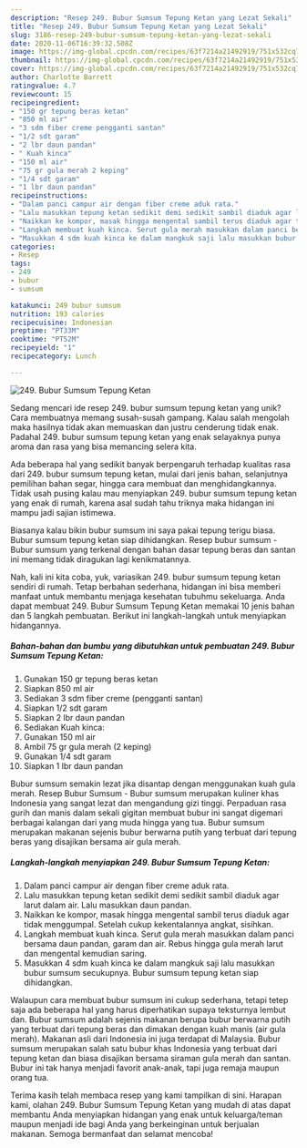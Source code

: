 ```yaml
---
description: "Resep 249. Bubur Sumsum Tepung Ketan yang Lezat Sekali"
title: "Resep 249. Bubur Sumsum Tepung Ketan yang Lezat Sekali"
slug: 3186-resep-249-bubur-sumsum-tepung-ketan-yang-lezat-sekali
date: 2020-11-06T16:39:32.508Z
image: https://img-global.cpcdn.com/recipes/63f7214a21492919/751x532cq70/249-bubur-sumsum-tepung-ketan-foto-resep-utama.jpg
thumbnail: https://img-global.cpcdn.com/recipes/63f7214a21492919/751x532cq70/249-bubur-sumsum-tepung-ketan-foto-resep-utama.jpg
cover: https://img-global.cpcdn.com/recipes/63f7214a21492919/751x532cq70/249-bubur-sumsum-tepung-ketan-foto-resep-utama.jpg
author: Charlotte Barrett
ratingvalue: 4.7
reviewcount: 15
recipeingredient:
- "150 gr tepung beras ketan"
- "850 ml air"
- "3 sdm fiber creme pengganti santan"
- "1/2 sdt garam"
- "2 lbr daun pandan"
- " Kuah kinca"
- "150 ml air"
- "75 gr gula merah 2 keping"
- "1/4 sdt garam"
- "1 lbr daun pandan"
recipeinstructions:
- "Dalam panci campur air dengan fiber creme aduk rata."
- "Lalu masukkan tepung ketan sedikit demi sedikit sambil diaduk agar larut dalam air. Lalu masukkan daun pandan."
- "Naikkan ke kompor, masak hingga mengental sambil terus diaduk agar tidak menggumpal. Setelah cukup kekentalannya angkat, sisihkan."
- "Langkah membuat kuah kinca. Serut gula merah masukkan dalam panci bersama daun pandan, garam dan air. Rebus hingga gula merah larut dan mengental kemudian saring."
- "Masukkan 4 sdm kuah kinca ke dalam mangkuk saji lalu masukkan bubur sumsum secukupnya. Bubur sumsum tepung ketan siap dihidangkan."
categories:
- Resep
tags:
- 249
- bubur
- sumsum

katakunci: 249 bubur sumsum 
nutrition: 193 calories
recipecuisine: Indonesian
preptime: "PT33M"
cooktime: "PT52M"
recipeyield: "1"
recipecategory: Lunch

---
```



![249. Bubur Sumsum Tepung Ketan](https://img-global.cpcdn.com/recipes/63f7214a21492919/751x532cq70/249-bubur-sumsum-tepung-ketan-foto-resep-utama.jpg)

Sedang mencari ide resep 249. bubur sumsum tepung ketan yang unik? Cara membuatnya memang susah-susah gampang. Kalau salah mengolah maka hasilnya tidak akan memuaskan dan justru cenderung tidak enak. Padahal 249. bubur sumsum tepung ketan yang enak selayaknya punya aroma dan rasa yang bisa memancing selera kita.

Ada beberapa hal yang sedikit banyak berpengaruh terhadap kualitas rasa dari 249. bubur sumsum tepung ketan, mulai dari jenis bahan, selanjutnya pemilihan bahan segar, hingga cara membuat dan menghidangkannya. Tidak usah pusing kalau mau menyiapkan 249. bubur sumsum tepung ketan yang enak di rumah, karena asal sudah tahu triknya maka hidangan ini mampu jadi sajian istimewa.

Biasanya kalau bikin bubur sumsum ini saya pakai tepung terigu biasa. Bubur sumsum tepung ketan siap dihidangkan. Resep bubur sumsum - Bubur sumsum yang terkenal dengan bahan dasar tepung beras dan santan ini memang tidak diragukan lagi kenikmatannya.


Nah, kali ini kita coba, yuk, variasikan 249. bubur sumsum tepung ketan sendiri di rumah. Tetap berbahan sederhana, hidangan ini bisa memberi manfaat untuk membantu menjaga kesehatan tubuhmu sekeluarga. Anda dapat membuat 249. Bubur Sumsum Tepung Ketan memakai 10 jenis bahan dan 5 langkah pembuatan. Berikut ini langkah-langkah untuk menyiapkan hidangannya.

<!--inarticleads1-->

##### Bahan-bahan dan bumbu yang dibutuhkan untuk pembuatan 249. Bubur Sumsum Tepung Ketan:

1. Gunakan 150 gr tepung beras ketan
1. Siapkan 850 ml air
1. Sediakan 3 sdm fiber creme (pengganti santan)
1. Siapkan 1/2 sdt garam
1. Siapkan 2 lbr daun pandan
1. Sediakan  Kuah kinca:
1. Gunakan 150 ml air
1. Ambil 75 gr gula merah (2 keping)
1. Gunakan 1/4 sdt garam
1. Siapkan 1 lbr daun pandan


Bubur sumsum semakin lezat jika disantap dengan menggunakan kuah gula merah. Resep Bubur Sumsum - Bubur sumsum merupakan kuliner khas Indonesia yang sangat lezat dan mengandung gizi tinggi. Perpaduan rasa gurih dan manis dalam sekali gigitan membuat bubur ini sangat digemari berbagai kalangan dari yang muda hingga yang tua. Bubur sumsum merupakan makanan sejenis bubur berwarna putih yang terbuat dari tepung beras yang disajikan bersama air gula merah. 

<!--inarticleads2-->

##### Langkah-langkah menyiapkan 249. Bubur Sumsum Tepung Ketan:

1. Dalam panci campur air dengan fiber creme aduk rata.
1. Lalu masukkan tepung ketan sedikit demi sedikit sambil diaduk agar larut dalam air. Lalu masukkan daun pandan.
1. Naikkan ke kompor, masak hingga mengental sambil terus diaduk agar tidak menggumpal. Setelah cukup kekentalannya angkat, sisihkan.
1. Langkah membuat kuah kinca. Serut gula merah masukkan dalam panci bersama daun pandan, garam dan air. Rebus hingga gula merah larut dan mengental kemudian saring.
1. Masukkan 4 sdm kuah kinca ke dalam mangkuk saji lalu masukkan bubur sumsum secukupnya. Bubur sumsum tepung ketan siap dihidangkan.


Walaupun cara membuat bubur sumsum ini cukup sederhana, tetapi tetep saja ada beberapa hal yang harus diperhatikan supaya teksturnya lembut dan. Bubur sumsum adalah sejenis makanan berupa bubur berwarna putih yang terbuat dari tepung beras dan dimakan dengan kuah manis (air gula merah). Makanan asli dari Indonesia ini juga terdapat di Malaysia. Bubur sumsum merupakan salah satu bubur khas Indonesia yang terbuat dari tepung ketan dan biasa disajikan bersama siraman gula merah dan santan. Bubur ini tak hanya menjadi favorit anak-anak, tapi juga remaja maupun orang tua. 

Terima kasih telah membaca resep yang kami tampilkan di sini. Harapan kami, olahan 249. Bubur Sumsum Tepung Ketan yang mudah di atas dapat membantu Anda menyiapkan hidangan yang enak untuk keluarga/teman maupun menjadi ide bagi Anda yang berkeinginan untuk berjualan makanan. Semoga bermanfaat dan selamat mencoba!

